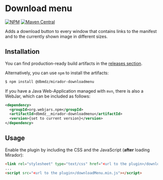 # Download menu

[![NPM](https://img.shields.io/npm/v/@dbmdz/mirador-downloadmenu.svg)](https://www.npmjs.com/package/@dbmdz/mirador-downloadmenu)
[![Maven Central](https://img.shields.io/maven-central/v/org.webjars.npm/dbmdz__mirador-downloadmenu.svg)](http://search.maven.org/search?q=a:dbmdz__mirador-downloadmenu)

Adds a download button to every window that contains links to the manifest and to the currently shown image in different sizes.

## Installation

You can find production-ready build artifacts in the [releases section](https://github.com/dbmdz/mirador-plugins/releases).

Alternatively, you can use `npm` to install the artifacts:

```sh
$ npm install @dbmdz/mirador-downloadmenu
```

If you have a Java Web-Application managed with `mvn`, there is also a WebJar, which can be included as follows:

```xml
<dependency>
  <groupId>org.webjars.npm</groupId>
  <artifactId>dbmdz__mirador-downloadmenu</artifactId>
  <version>{set to current version}</version>
</dependency>
```

## Usage

Enable the plugin by including the CSS and the JavaScript (**after** loading Mirador):

```html
<link rel="stylesheet" type="text/css" href="<url to the plugin>/downloadMenu.min.css" />
...
<script src="<url to the plugin>/downloadMenu.min.js"></script>
```
